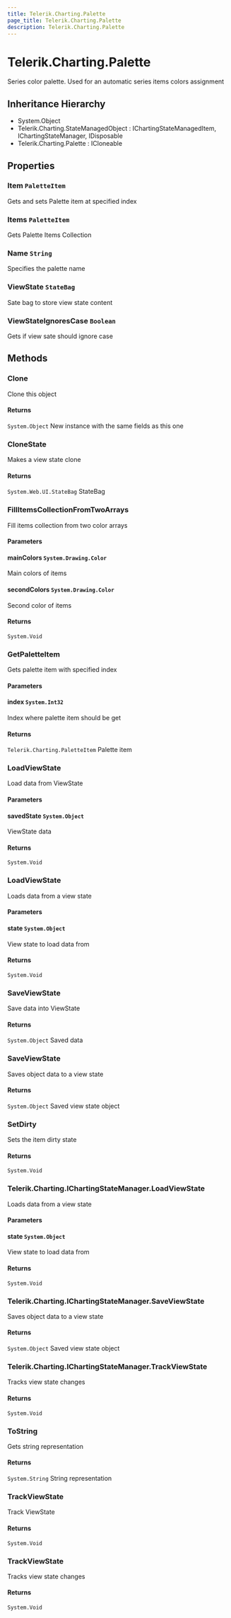 ```yaml
---
title: Telerik.Charting.Palette
page_title: Telerik.Charting.Palette
description: Telerik.Charting.Palette
---
```


# Telerik.Charting.Palette

Series color palette. Used for an automatic series items colors assignment

## Inheritance Hierarchy

* System.Object
* Telerik.Charting.StateManagedObject : IChartingStateManagedItem, IChartingStateManager, IDisposable
* Telerik.Charting.Palette : ICloneable

## Properties

###  Item `PaletteItem`

Gets and sets Palette item at specified index

###  Items `PaletteItem`

Gets Palette Items Collection

###  Name `String`

Specifies the palette name

###  ViewState `StateBag`

Sate bag to store view state content

###  ViewStateIgnoresCase `Boolean`

Gets if view sate should ignore case

## Methods

###  Clone

Clone this object

#### Returns

`System.Object` New instance with the same fields as this one

###  CloneState

Makes a view state clone

#### Returns

`System.Web.UI.StateBag` StateBag

###  FillItemsCollectionFromTwoArrays

Fill items collection from two color arrays

#### Parameters

#### mainColors `System.Drawing.Color`

Main colors of items

#### secondColors `System.Drawing.Color`

Second color of items

#### Returns

`System.Void` 

###  GetPaletteItem

Gets palette item with specified index

#### Parameters

#### index `System.Int32`

Index where palette item should be get

#### Returns

`Telerik.Charting.PaletteItem` Palette item

###  LoadViewState

Load data from ViewState

#### Parameters

#### savedState `System.Object`

ViewState data

#### Returns

`System.Void` 

###  LoadViewState

Loads data from a view state

#### Parameters

#### state `System.Object`

View state to load data from

#### Returns

`System.Void` 

###  SaveViewState

Save data into ViewState

#### Returns

`System.Object` Saved data

###  SaveViewState

Saves object data to a view state

#### Returns

`System.Object` Saved view state object

###  SetDirty

Sets the item dirty state

#### Returns

`System.Void` 

###  Telerik.Charting.IChartingStateManager.LoadViewState

Loads data from a view state

#### Parameters

#### state `System.Object`

View state to load data from

#### Returns

`System.Void` 

###  Telerik.Charting.IChartingStateManager.SaveViewState

Saves object data to a view state

#### Returns

`System.Object` Saved view state object

###  Telerik.Charting.IChartingStateManager.TrackViewState

Tracks view state changes

#### Returns

`System.Void` 

###  ToString

Gets string representation

#### Returns

`System.String` String representation

###  TrackViewState

Track ViewState

#### Returns

`System.Void` 

###  TrackViewState

Tracks view state changes

#### Returns

`System.Void` 

